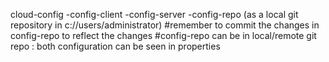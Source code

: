cloud-config
	-config-client
	-config-server
	-config-repo (as a local git repository in c://users/administrator)
	#remember to commit the changes in config-repo to reflect the changes
	#config-repo can be in local/remote git repo : both configuration can be seen in properties
